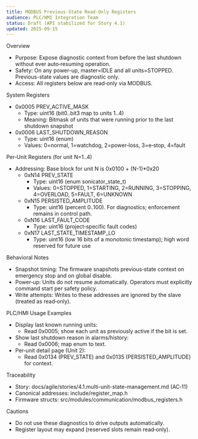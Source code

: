 ```yaml
---
title: MODBUS Previous-State Read-Only Registers
audience: PLC/HMI Integration Team
status: Draft (API stabilized for Story 4.1)
updated: 2025-09-15
---
```


Overview
- Purpose: Expose diagnostic context from before the last shutdown without ever auto‑resuming operation.
- Safety: On any power-up, master=IDLE and all units=STOPPED. Previous-state values are diagnostic only.
- Access: All registers below are read‑only via MODBUS.

System Registers
- 0x0005 PREV_ACTIVE_MASK
  - Type: uint16 (bit0..bit3 map to units 1..4)
  - Meaning: Bitmask of units that were running prior to the last shutdown snapshot
- 0x0006 LAST_SHUTDOWN_REASON
  - Type: uint16 (enum)
  - Values: 0=normal, 1=watchdog, 2=power‑loss, 3=e‑stop, 4=fault

Per‑Unit Registers (for unit N=1..4)
- Addressing: Base block for unit N is 0x0100 + (N-1)*0x20
  - 0xN14 PREV_STATE
    - Type: uint16 (enum sonicator_state_t)
    - Values: 0=STOPPED, 1=STARTING, 2=RUNNING, 3=STOPPING, 4=OVERLOAD, 5=FAULT, 6=UNKNOWN
  - 0xN15 PERSISTED_AMPLITUDE
    - Type: uint16 (percent 0..100). For diagnostics; enforcement remains in control path.
  - 0xN16 LAST_FAULT_CODE
    - Type: uint16 (project‑specific fault codes)
  - 0xN17 LAST_STATE_TIMESTAMP_LO
    - Type: uint16 (low 16 bits of a monotonic timestamp); high word reserved for future use

Behavioral Notes
- Snapshot timing: The firmware snapshots previous‑state context on emergency stop and on global disable.
- Power‑up: Units do not resume automatically. Operators must explicitly command start per safety policy.
- Write attempts: Writes to these addresses are ignored by the slave (treated as read‑only).

PLC/HMI Usage Examples
- Display last known running units:
  - Read 0x0005; show each unit as previously active if the bit is set.
- Show last shutdown reason in alarms/history:
  - Read 0x0006; map enum to text.
- Per‑unit detail page (Unit 2):
  - Read 0x0134 (PREV_STATE) and 0x0135 (PERSISTED_AMPLITUDE) for context.

Traceability
- Story: docs/agile/stories/4.1.multi-unit-state-management.md (AC‑11)
- Canonical addresses: include/register_map.h
- Firmware structs: src/modules/communication/modbus_registers.h

Cautions
- Do not use these diagnostics to drive outputs automatically.
- Register layout may expand (reserved slots remain read‑only).

